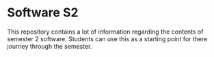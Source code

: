 # Software S2

This repository contains a lot of information regarding the contents of semester 2 software. Students can use this as a starting point for there journey through the semester.


